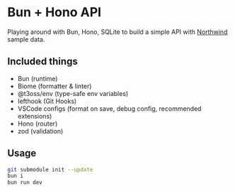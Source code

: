 # Bun + Hono API

Playing around with Bun, Hono, SQLite to build a simple API with [Northwind](https://github.com/jpwhite3/northwind-SQLite3/tree/main) sample data.

## Included things

- Bun (runtime)
- Biome (formatter & linter)
- @t3oss/env (type-safe env variables)
- lefthook (Git Hooks)
- VSCode configs (format on save, debug config, recommended extensions)
- Hono (router)
- zod (validation)

## Usage

```bash
git submodule init --update
bun i
bun run dev
```
